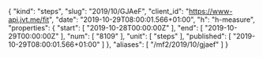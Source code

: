 {
  "kind": "steps",
  "slug": "2019/10/GJAeF",
  "client_id": "https://www-api.jvt.me/fit",
  "date": "2019-10-29T08:00:01.566+01:00",
  "h": "h-measure",
  "properties": {
    "start": [
      "2019-10-28T00:00:00Z"
    ],
    "end": [
      "2019-10-29T00:00:00Z"
    ],
    "num": [
      "8109"
    ],
    "unit": [
      "steps"
    ],
    "published": [
      "2019-10-29T08:00:01.566+01:00"
    ]
  },
  "aliases": [
    "/mf2/2019/10/gjaef"
  ]
}
